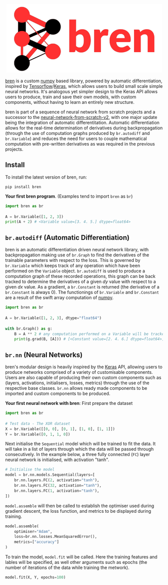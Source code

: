   <div id="header" align="center">
    <img id="logo" src="https://github.com/OmPanchal/Bren/blob/main/bren/B.png" ></img>   
  </div>

[bren](https://pypi.org/project/bren/) is a custom [numpy](https://numpy.org) based library, powered by automatic differentiation, inspired by [Tensorflow](https://www.tensorflow.org)/[Keras](https://keras.io), which allows users to build small scale simple neural networks. It's analogous yet simpler design to the Keras API allows users to produce, train and save their own models, with custom components, without having to learn an entirely new structure. 

bren is part of a sequence of neural network from scratch projects and a successor to the [neural-network-from-scratch-v2](https://github.com/OmPanchal/nn-from-scratch-2), with one major update being the integration of automatic differentitation. Automatic differentiation allows for the real-time determination of derivatives during backpropagation (through the use of computation graphs produced by `br.autodiff` and `br.Variable`) and reduces the need for users to couple mathematical computation with pre-written derivatives as was required in the previous projects.

## Install
To install the latest version of bren, run: 
```
pip install bren
```

**Your first bren program**. (Examples tend to import `bren` as `br`)
```python
import bren as br

A = br.Variable([1, 2, 3])
print(A + 2) # <Variable value=[3. 4. 5.] dtype=float64>
```

## `br.autodiff` (Automatic Differentiation)
bren is an automatic differentiation driven neural network library, with backpropagation making use of `br.Graph` to find the derivatives of the trainable parameters with respect to the loss. This is governed by `br.Variable` which keeps track of any operation which have been performed on the `Variable` object. `br.autodiff` is used to produce a computation graph of these recorded operations, this graph can be back tracked to determine the derivatives of a given *dy* value with respect to a given *dx* value. As a gradient, a `br.Constant` is returned (the derivative of a `br.Constant` is always 0). The functionings of `br.Variable` and `br.Constant` are a result of the swift array computation of [numpy](https://numpy.org).

```python
import bren as br

A = br.Variable([1, 2, 3], dtype="float64")

with br.Graph() as g:
	B = A ** 2 # any computation performed on a Variable will be tracked 
	print(g.grad(B, [A])) # [<Constant value=[2. 4. 6.] dtype=float64>]
```

## `br.nn` (Neural Networks)
bren's modular design is heavily inspired by the [Keras](https://keras.io) API, allowing users to produce networks comprised of a variety of customisable components. Users are also capable of producing their own custom components such as (layers, activations, initialisers, losses, metrics) through the use of the respective base classes. `br.nn` allows ready made components to be imported and custom components to be produced.

**Your first neural network with bren**: First prepare the dataset
```python
import bren as br

# Test data - The XOR dataset
X = br.Variable([[0, 0], [0, 1], [1, 0], [1, 1]])
Y = br.Variable([0, 1, 1, 0])
```
Next initialise the `Sequential` model which will be trained to fit the data. It will take in a list of layers through which the data will be passed through consecutively. In the example below, a three fully connected (`FC`) layer neural network is initialised, with activation "tanh".
```python
# Initialise the model
model = br.nn.models.Sequential(layers=[
	br.nn.layers.FC(2, activation="tanh"),
	br.nn.layers.FC(32, activation="tanh"),
	br.nn.layers.FC(1, activation="tanh"),
])
```
`model.assemble` will then be called to establish the optimiser used during gradient descent, the loss function, and metrics to be displayed during training.
```python
model.assemble(
	optimiser="Adam",
 	loss=br.nn.losses.MeanSquaredError(),
	metrics=["accuracy"]
)
```
To train the model, `model.fit` will be called. Here the training features and lables will be specified, as well other arguments such as epochs (the number of iterations of the data while training the metwork).
```python
model.fit(X, Y, epochs=100)
```
